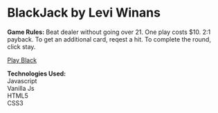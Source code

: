 
<h1>BlackJack by Levi Winans</h1>

<p>
<strong>Game Rules:</strong> Beat dealer without going over 21.  One play costs $10.  2:1 payback.
To get an additional card, reqest a hit.  To complete the round, click stay.
</p>

<a href="https://levi237.github.io/blackjack-reup/">Play Black</a>

<strong>Technologies Used:</strong><br>
Javascript<br>
Vanilla Js<br>
HTML5<br>
CSS3<br>
